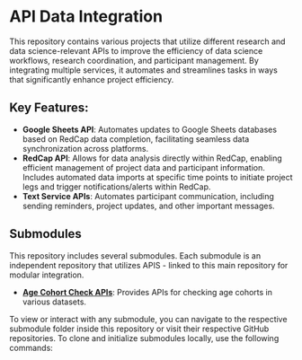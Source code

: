 # API Data Integration

This repository contains various projects that utilize different research and data science-relevant APIs to improve the efficiency of data science workflows, research coordination, and participant management. By integrating multiple services, it automates and streamlines tasks in ways that significantly enhance project efficiency.

## Key Features:
- **Google Sheets API**: Automates updates to Google Sheets databases based on RedCap data completion, facilitating seamless data synchronization across platforms.
- **RedCap API**: Allows for data analysis directly within RedCap, enabling efficient management of project data and participant information. Includes automated data imports at specific time points to initiate project legs and trigger notifications/alerts within RedCap.
- **Text Service APIs**: Automates participant communication, including sending reminders, project updates, and other important messages.

## Submodules

This repository includes several submodules. Each submodule is an independent repository that utilizes APIS -  linked to this main repository for modular integration.

- **[Age Cohort Check APIs](https://github.com/dzweben/age-cohort-check-apis)**: Provides APIs for checking age cohorts in various datasets.

To view or interact with any submodule, you can navigate to the respective submodule folder inside this repository or visit their respective GitHub repositories. To clone and initialize submodules locally, use the following commands:
